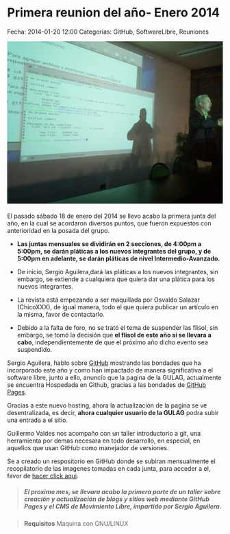 Primera reunion del año- Enero 2014
==================================

Fecha: 2014-01-20 12:00
Categorías: GitHub, SoftwareLibre, Reuniones

![Guillermo Valdez hablando de Git](2014-01-20-reunion-enero-2014/guivaloz.jpg)<br><br>
El pasado sábado 18 de enero del 2014 se llevo acabo la primera junta del año, en la cual se acordaron diversos puntos, que fueron expuestos con anterioridad en la posada del grupo.

* **Las juntas mensuales se dividirán en 2 secciones, de 4:00pm a 5:00pm, se darán pláticas a los nuevos integrantes del grupo, y de 5:00pm en adelante, se darán pláticas de nivel Intermedio-Avanzado.**

* De inicio, Sergio Aguilera,dará las pláticas a los nuevos integrantes, sin embargo, se extiende a cualquiera que quiera dar una plática para los nuevos integrantes.

* La revista está empezando a ser maquillada por  Osvaldo Salazar (ChicoXXX), de igual manera, todo el que quiera publicar un artículo en la misma, favor de contactarlo.

* Debido a la falta de foro, no se trató el tema de suspender las flisol, sin embargo,  se tomó la decisión que **el flisol de este año si se llevara a cabo**, independientemente de que el próximo año dicho evento sea suspendido.

Sergio Aguilera, hablo sobre [GitHub](http://github.com) mostrando las bondades que ha incorporado este año y como han impactado de manera significativa a el software libre, junto a ello, anuncío que la pagina de la GULAG, actualmente se encuentra Hospedada en Github, gracias a las bondades de [GitHub Pages](http://pages.github.com/).

Gracias a este nuevo hosting, ahora la actualización de la pagina se ve desentralizada, es decir, **ahora cualquier usuario de la GULAG** podra subir una entrada a el sitio.

Guillermo Valdes nos acompaño con un taller introductorio a git, una herramienta por demas necesara en todo desarrollo, en especial, en aquellos que usan GitHub como manejador de versiones.

Se a creado un respositorio en GitHub donde se subiran mensualmente el recopilatorio de las imagenes tomadas en cada junta, para acceder a el, favor de [hacer click aqui](https://github.com/GULAG/Imagenes).

>##### El proximo mes, se llevara acabo la primera parte de un taller sobre creación y actualización de blogs y sitios web mediante GitHub Pages y el CMS de Movimiento Libre, impartido por *Sergio Aguilera*.

> **Requisitos**
   Maquina con GNU/LINUX



